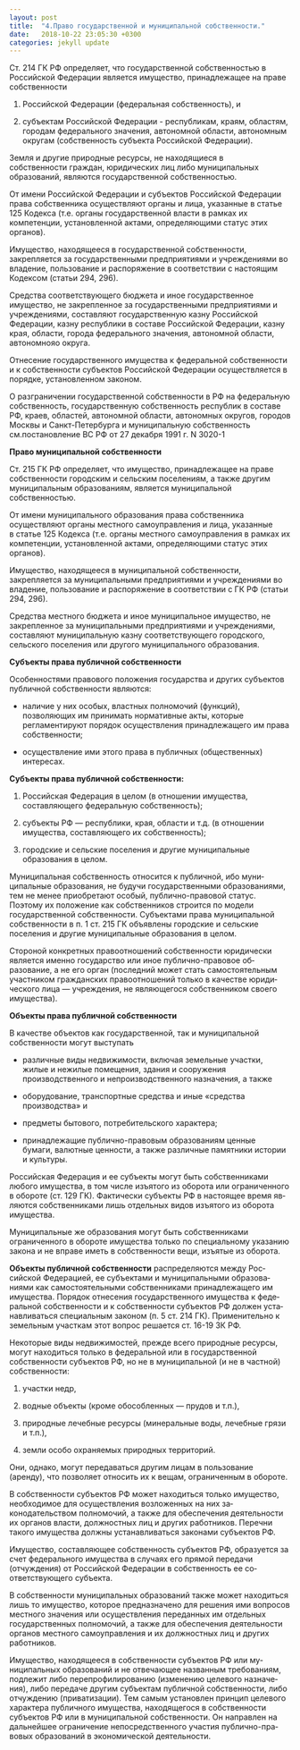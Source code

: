 ```yaml
---
layout: post
title:  "4.Право государственной и муниципальной собственности."
date:   2018-10-22 23:05:30 +0300
categories: jekyll update
---
```


Ст. 214 ГК РФ определяет, что государственной собственностью в Российской Федерации является имущество, принадлежащее на праве собственности

1. Российской Федерации (федеральная собственность), и

2. субъектам Российской Федерации - республикам, краям, областям, городам федерального значения, автономной области, автономным округам (собственность субъекта Российской Федерации).

Земля и другие природные ресурсы, не находящиеся в собственности граждан, юридических лиц либо муниципальных образований, являются государственной собственностью.

От имени Российской Федерации и субъектов Российской Федерации права собственника осуществляют органы и лица, указанные в статье 125 Кодекса (т.е. органы государственной власти в рамках их компетенции, установленной актами, определяющими статус этих органов).

Имущество, находящееся в государственной собственности, закрепляется за государственными предприятиями и учреждениями во владение, пользование и распоряжение в соответствии с настоящим Кодексом (статьи 294, 296).

Средства соответствующего бюджета и иное государственное имущество, не закрепленное за государственными предприятиями и учреждениями, составляют государственную казну Российской Федерации, казну республики в составе Российской Федерации, казну края, области, города федерального значения, автономной области, автономнояо округа.

Отнесение государственного имущества к федеральной собственности и к собственности субъектов Российской Федерации осуществляется в порядке, установленном законом.

О разграничении государственной собственности в РФ на федеральную собственность, государственную собственность республик в составе РФ, краев, областей, автономной области, автономных округов, городов Москвы и Санкт-Петербурга и муниципальную собственность см.постановление ВС РФ от 27 декабря 1991 г. N 3020-1

**Право муниципальной собственности**

Ст. 215 ГК РФ определяет, что имущество, принадлежащее на праве собственности городским и сельским поселениям, а также другим муниципальным образованиям, является муниципальной собственностью.

От имени муниципального образования права собственника осуществляют органы местного самоуправления и лица, указанные в статье 125 Кодекса (т.е. органы местного самоуправления в рамках их компетенции, установленной актами, определяющими статус этих органов).

Имущество, находящееся в муниципальной собственности, закрепляется за муниципальными предприятиями и учреждениями во владение, пользование и распоряжение в соответствии с ГК РФ (статьи 294, 296).

Средства местного бюджета и иное муниципальное имущество, не закрепленное за муниципальными предприятиями и учреждениями, составляют муниципальную казну соответствующего городского, сельского поселения или другого муниципального образования.

**Субъекты права публичной собственности**

Особенностями правового положения государства и других субъ­ектов публичной собственности являются:

- наличие у них особых, властных полномочий (функций), позволяющих им принимать нормативные акты, которые регламентируют порядок осуществления принадлежащего им права собственности;

- осуществление ими этого права в публичных (общественных) интересах.

**Субъекты права публичной собственности:**

1. Российская Федерация в целом (в отношении имущества, составляю­щего федеральную собственность);

2. субъекты РФ — республики, края, области и т.д. (в отношении имущества, составляющего их собствен­ность);

3. городские и сельские поселения и другие муниципальные образования в целом.

Муниципальная собственность относится к публичной, ибо муни­ципальные образования, не будучи государственными образованиями, тем не менее приобретают особый, публично-правовой статус. Поэтому их положение как собственников строится по модели государствен­ной собственности. Субъектами права муниципальной собственности в п. 1 ст. 215 ГК объявлены городские и сельские поселения и другие муниципальные образования в целом.

Стороной конкретных правоотношений собственности юридиче­ски является именно государство или иное публично-правовое об­разование, а не его орган (последний может стать самостоятельным участником гражданских правоотношений только в качестве юриди­ческого лица — учреждения, не являющегося собственником своего имущества).

**Объекты права публичной собственности**

В качестве объектов как государственной, так и муниципальной собственности могут выступать

- различные виды недвижимости, вклю­чая земельные участки, жилые и нежилые помещения, здания и соору­жения производственного и непроизводственного назначения, а также

- оборудование, транспортные средства и иные «средства производства» и

- предметы бытового, потребительского характера;

- принадлежащие публично-правовым образова­ниям ценные бумаги, валютные ценности, а также различные памят­ники истории и культуры.

Российская Федерация и ее субъекты могут быть собственниками любого имущества, в том числе изъятого из оборота или ограниченного в обороте (ст. 129 ГК). Фактически субъекты РФ в настоящее время яв­ляются собственниками лишь отдельных видов изъятого из оборота иму­щества.

Муниципальные же образования могут быть собственниками ограниченного в обороте имущества только по специальному указанию закона и не вправе иметь в собственности вещи, изъятые из оборота.

**Объекты публичной собственности** распределяются между Рос­сийской Федерацией, ее субъектами и муниципальными образова­ниями как самостоятельными собственниками принадлежащего им имущества. Порядок отнесения государственного имущества к феде­ральной собственности и к собственности субъектов РФ должен уста­навливаться специальным законом (п. 5 ст. 214 ГК). Применительно к земельным участкам этот вопрос решается ст. 16-19 ЗК РФ.

Некоторые виды недвижимостей, прежде всего природные ресур­сы, могут находиться только в федеральной или в государственной собственности субъектов РФ, но не в муниципальной (и не в част­ной) собственности:

1. участки недр,

2. водные объекты (кроме обособленных — прудов и т.п.),

3. природные лечебные ресурсы (минеральные воды, лечебные грязи и т.п.),

4. земли особо охраняемых природных территорий.

Они, однако, могут передаваться другим ли­цам в пользование (аренду), что позволяет относить их к вещам, ограниченным в обороте.

В собственности субъектов РФ может находиться только имущество, необходимое для осуществления возложенных на них за­конодательством полномочий, а также для обеспечения деятельности их органов власти, должностных лиц и других работников. Перечни такого имущества должны устанавливаться законами субъектов РФ.

Имущество, составляющее собственность субъектов РФ, образуется за счет федерального имущества в случаях его прямой передачи (отчуждения) от Российской Федерации в собственность ее со­ответствующего субъекта.

В собственности муниципальных образований также может находиться лишь то имущество, которое предназначено для решения ими вопросов местного значения или осуществления переданных им отдельных государственных полномочий, а также для обеспечения деятельности органов местного самоуправления и их должностных лиц и других работников.

Имущество, находящееся в собственности субъектов РФ или му­ниципальных образований и не отвечающее названным требованиям, подлежит либо перепрофилированию (изменению целевого назначе­ния), либо передаче другим субъектам публичной собственности, либо отчуждению (приватизации). Тем самым установлен принцип целево­го характера публичного имущества, находящегося в собственности субъектов РФ или в муниципальной собственности. Он направлен на дальнейшее ограничение непосредственного участия публично-пра­вовых образований в экономической деятельности.